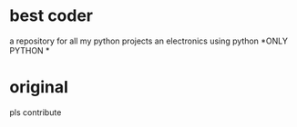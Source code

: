 # best coder #
a repository for all my python projects an electronics using python 
*ONLY PYTHON *
# original #
pls contribute
